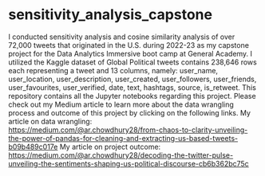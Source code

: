 # sensitivity_analysis_capstone
I conducted sensitivity analysis and cosine similarity analysis of over 72,000 tweets that originated in the U.S. during 2022-23 as my capstone project for the Data Analytics Immersive boot camp at General Academy. I utilized the Kaggle dataset of Global Political tweets contains 238,646 rows each representing a tweet and 13 columns, namely: user_name, user_location, user_description, user_created, user_followers, user_friends, user_favourites, user_verified, date, text, hashtags, source, is_retweet. This repository contains all the Jupyter notebooks regarding this project. Please check out my Medium article  to learn more about the data wrangling process and outcome of this project by clicking on the following links. 
My article on data wrangling:  
https://medium.com/@ar.chowdhury28/from-chaos-to-clarity-unveiling-the-power-of-pandas-for-cleaning-and-extracting-us-based-tweets-b09b489c017e 
My article on project outcome:
https://medium.com/@ar.chowdhury28/decoding-the-twitter-pulse-unveiling-the-sentiments-shaping-us-political-discourse-cb6b362bc75c